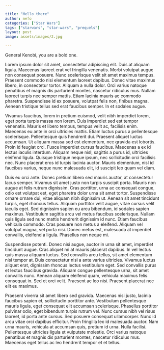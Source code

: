 ```yaml
---

title: "Hello there"
author: nefo
categories: ["Star Wars"]
tags: ["starwars", "star-wars", "prequels"]
layout: post
image: assets/images/2.jpg

---
```


General Kenobi, you are a bold one.

Lorem ipsum dolor sit amet, consectetur adipiscing elit. Duis at aliquam ligula. Maecenas laoreet erat vel fringilla venenatis. Morbi volutpat augue non consequat posuere. Nunc scelerisque velit sit amet maximus tempus. Praesent commodo nisi elementum laoreet dapibus. Donec vitae maximus libero, in consectetur tortor. Aliquam a nulla dolor. Orci varius natoque penatibus et magnis dis parturient montes, nascetur ridiculus mus. Nullam laoreet turpis nec semper mattis. Etiam lacinia mauris ac commodo pharetra. Suspendisse id ex posuere, volutpat felis non, finibus magna. Aenean tristique tellus sed erat faucibus semper. In et sodales augue.

Vivamus faucibus, lorem in pretium euismod, velit nibh imperdiet lorem, eget porta turpis massa non lorem. Duis imperdiet sed est tempor venenatis. Mauris et libero tempus, tempus velit ac, facilisis enim. Maecenas eu ante in orci ultricies mattis. Etiam luctus purus a pellentesque scelerisque. Pellentesque quis hendrerit dui. Praesent aliquet luctus accumsan. Ut aliquam massa sed est elementum, nec gravida est lobortis. Proin id feugiat orci. Fusce imperdiet cursus faucibus. Maecenas a ex id lectus iaculis interdum. Aliquam neque nisl, sagittis a purus id, ultricies eleifend ligula. Quisque tristique neque ipsum, nec sollicitudin orci facilisis nec. Nunc placerat eros id turpis lacinia auctor. Mauris elementum, nisl id faucibus varius, neque nunc malesuada elit, id suscipit leo quam vel diam.

Duis eu orci ante. Donec pretium libero sed mauris auctor, at consectetur lacus semper. Vivamus sit amet justo non turpis suscipit porta. Mauris non augue at felis rutrum dignissim. Cras porttitor, urna ac consequat congue, odio est volutpat est, eget pharetra dolor urna sit amet tortor. Suspendisse ornare ornare dui, vitae aliquam nibh dignissim ut. Aenean sit amet tincidunt turpis, eget rhoncus tellus. Aliquam porttitor velit augue, vitae cursus velit iaculis eget. Sed dignissim sapien eu arcu bibendum, id sodales sapien maximus. Vestibulum sagittis arcu vel metus faucibus scelerisque. Nullam quis ligula sed nunc mattis hendrerit dignissim id nunc. Etiam faucibus vehicula commodo. Cras posuere non metus a eleifend. Aliquam vel volutpat magna, vel porta nisi. Donec metus est, malesuada at imperdiet convallis, eleifend a ligula. Phasellus non neque mi.

Suspendisse potenti. Donec nisi augue, auctor in urna sit amet, imperdiet tincidunt augue. Cras aliquet mi at mauris placerat dapibus. In vel lectus quis massa aliquam luctus. Sed convallis arcu tellus, sit amet elementum nisi tempor at. Duis consectetur nisi a ante varius ultricies. Vivamus luctus aliquet erat, dignissim rhoncus lectus vestibulum eget. Sed convallis purus et lectus faucibus gravida. Aliquam congue pellentesque urna, sit amet convallis nunc. Aenean aliquam eleifend quam, vehicula maximus felis consequat in. Sed et orci velit. Praesent ac leo nisi. Praesent placerat nec elit eu maximus.

Praesent viverra sit amet libero sed gravida. Maecenas nisi justo, lacinia faucibus sapien et, sollicitudin porttitor ante. Vestibulum pellentesque mauris ligula, eget consequat elit accumsan scelerisque. Phasellus porttitor pulvinar odio, eget bibendum turpis rutrum vel. Nunc cursus nibh vel risus laoreet, id porta ante cursus. Sed posuere consequat ullamcorper. Nunc id arcu vitae orci dapibus efficitur. Proin fringilla leo id malesuada auctor. Nam urna mauris, vehicula at accumsan quis, pretium id urna. Nulla facilisi. Pellentesque ultricies ligula et vulputate molestie. Orci varius natoque penatibus et magnis dis parturient montes, nascetur ridiculus mus. Maecenas eget tellus ac leo hendrerit tempor et et tellus.
